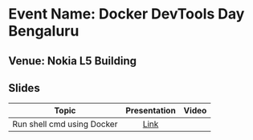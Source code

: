 # Event Name: Docker DevTools Day Bengaluru

## Venue: Nokia L5 Building

## Slides


| Topic        | Presentation          | Video  |
| ------------- |:-------------:| -----:|
| Run shell cmd using Docker | [Link](https://docs.google.com/presentation/d/15mCnhs4iPYGv1NCTcOHn_pPYNjGHSp-prdKSgUjKuFE/edit?usp=sharing) |  |


